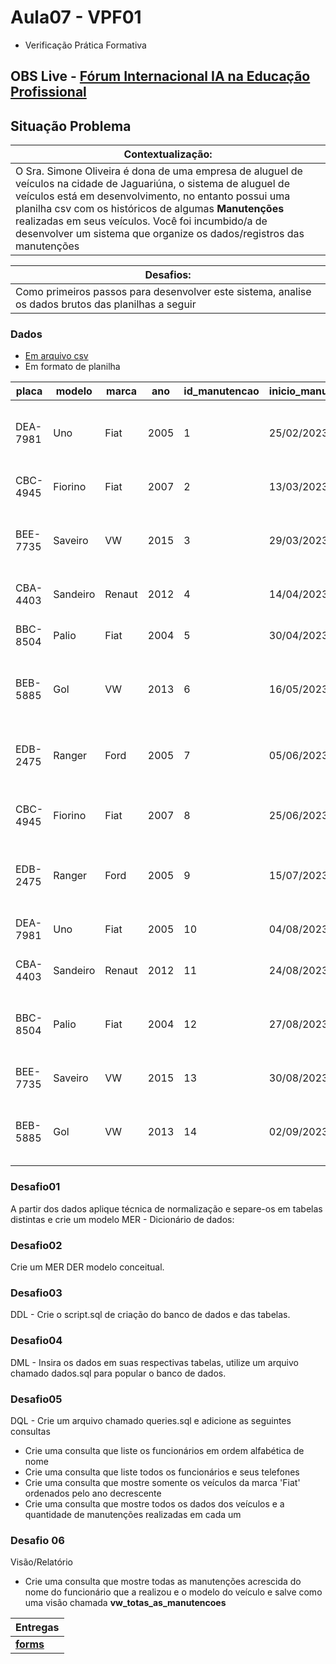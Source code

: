 # Aula07 - VPF01
- Verificação Prática Formativa

## OBS Live - [Fórum Internacional IA na Educação Profissional](https://nam02.safelinks.protection.outlook.com/?url=https%3A%2F%2Fbit.ly%2FEduMobi1&data=05%7C02%7Cwellington.martins%40sp.senai.br%7C9ed0f1c2042f4c239bde08dc4d94e6a9%7C4148a6de0dd14d04a4c578e374e4f6d6%7C0%7C0%7C638470549125959439%7CUnknown%7CTWFpbGZsb3d8eyJWIjoiMC4wLjAwMDAiLCJQIjoiV2luMzIiLCJBTiI6Ik1haWwiLCJXVCI6Mn0%3D%7C0%7C%7C%7C&sdata=5yXYkgBIFdM%2Fvzkb2PcCoNrOQwPyG3bydlrPMrpF0s8%3D&reserved=0)


## Situação Problema
|Contextualização:|
|-|
|O Sra. Simone Oliveira é dona de uma empresa de aluguel de veículos na cidade de Jaguariúna, o sistema de aluguel de veículos está em desenvolvimento, no entanto possui uma planilha csv com os históricos de algumas **Manutenções** realizadas em seus veículos. Você foi incumbido/a de desenvolver um sistema que organize os dados/registros das manutenções|

|Desafios:|
|-|
|Como primeiros passos para desenvolver este sistema, analise os dados brutos das planilhas a seguir|

### Dados
- [Em arquivo csv](./manutencoes.csv)
- Em formato de planilha

|placa|modelo|marca|ano|id_manutencao|inicio_manutencao|fim_manutencao|descricao|matricula|funcionário|telefone|
|-|-|-|-|-|-|-|-|-|-|-|
|DEA-7981|Uno|Fiat|2005|1|25/02/2023|04/03/2023|Lanterna queimada|48482|Osvaldo Oliveira|19-72077-0521,19-06078-6843|
|CBC-4945|Fiorino|Fiat|2007|2|13/03/2023|21/03/2023|Farol queimado|48542|Jaqueline Teixeira|19-23003-4864|
|BEE-7735|Saveiro|VW|2015|3|29/03/2023|05/04/2023|Troca de pneus dianteiros|48522|Keli Matos|19-06486-6449,19-53266-7923|
|CBA-4403|Sandeiro|Renaut|2012|4|14/04/2023|24/04/2023|Troca de pneus dianteiros|48502|Ursula Souza|19-64378-2404|
|BBC-8504|Palio|Fiat|2004|5|30/04/2023|07/05/2023|Farol queimado|48502|Ursula Souza|19-64378-2404|
|BEB-5885|Gol|VW|2013|6|16/05/2023|25/05/2023|Troca de pneus trazeiros|48482|Osvaldo Oliveira|19-72077-0521,19-06078-6843|
|EDB-2475|Ranger|Ford|2005|7|05/06/2023|10/06/2023|Retrovizor quebrado|48482|Osvaldo Oliveira|19-72077-0521,19-06078-6843|
|CBC-4945|Fiorino|Fiat|2007|8|25/06/2023|02/07/2023|Troca de óleo e revisão geral|48502|Ursula Souza|19-64378-2404|
|EDB-2475|Ranger|Ford|2005|9|15/07/2023|19/07/2023|Troca de Flúido de Freio|48482|Osvaldo Oliveira|19-72077-0521,19-06078-6843|
|DEA-7981|Uno|Fiat|2005|10|04/08/2023|10/08/2023|Problemas no cabo do acelerador|48502|Ursula Souza|19-64378-2404|
|CBA-4403|Sandeiro|Renaut|2012|11|24/08/2023|31/08/2023|Pane elétrica|48562|Evandro Silva|19-53315-2734|
|BBC-8504|Palio|Fiat|2004|12|27/08/2023|04/09/2023|Rebimboca da parafuzeta|48522|Keli Matos|19-06486-6449,19-53266-7923|
|BEE-7735|Saveiro|VW|2015|13|30/08/2023|04/09/2023|Troca de cavalos por poneis|48542|Jaqueline Teixeira|19-23003-4864|
|BEB-5885|Gol|VW|2013|14|02/09/2023|07/09/2023|Lanterna queimada|48482|Osvaldo Oliveira|19-72077-0521,19-06078-6843|

### Desafio01
A partir dos dados aplique técnica de normalização e separe-os em tabelas distintas e crie um modelo MER - Dicionário de dados:

### Desafio02
Crie um MER DER modelo conceitual.

### Desafio03
DDL - Crie o script.sql de criação do banco de dados e das tabelas.

### Desafio04
DML - Insira os dados em suas respectivas tabelas, utilize um arquivo chamado dados.sql para popular o banco de dados. 

### Desafio05
DQL - Crie um arquivo chamado queries.sql e adicione as seguintes consultas
- Crie uma consulta que liste os funcionários em ordem alfabética de nome
- Crie uma consulta que liste todos os funcionários e seus telefones
- Crie uma consulta que mostre somente os veículos da marca 'Fiat' ordenados pelo ano decrescente
- Crie uma consulta que mostre todos os dados dos veículos e a quantidade de manutenções realizadas em cada um

### Desafio 06
Visão/Relatório
- Crie uma consulta que mostre todas as manutenções acrescida do nome do funcionário que a realizou e o modelo do veículo e salve como uma visão chamada **vw_totas_as_manutencoes**

|Entregas|
|-|
|**[forms](https://docs.google.com/forms/d/e/1FAIpQLSfP73FulcdxZ3bWuUeK92cyR03IkJbqO-ERs6UI3nyUQa67TA/viewform?usp=sf_link)**|
